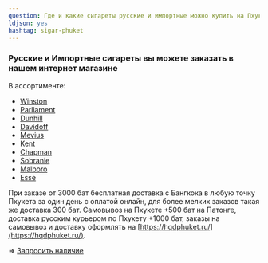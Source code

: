 ```yaml
---
question: Где и какие сигареты русские и импортные можно купить на Пхукете?
ldjson: yes
hashtag: sigar-phuket
---
```


### Русские и Импортные сигареты вы можете заказать в нашем интернет магазине

В ассортименте:

* [Winston](https://hqdphuket.ru/)
* [Parliament](https://hqdphuket.ru/)
* [Dunhill](https://hqdphuket.ru/)
* [Davidoff](https://hqdphuket.ru/)
* [Mevius](https://hqdphuket.ru/)
* [Kent](https://hqdphuket.ru/)
* [Chapman](https://hqdphuket.ru/)
* [Sobranie](https://hqdphuket.ru/)
* [Malboro](https://hqdphuket.ru/)
* [Esse](https://hqdphuket.ru/)

При заказе от 3000 бат бесплатная доставка c Бангкока в любую точку Пхукета за один день с оплатой онлайн, для более мелких заказов такая же доставка 300 бат. Самовывоз на Пхукете +500 бат на Патонге, доставка русским курьером по Пхукету +1000 бат,  заказы на самовывоз и доставку оформлять на [https://hqdphuket.ru/](https://hqdphuket.ru/).

=> [Запросить наличие](https://t.me/kolesnikov1988)
